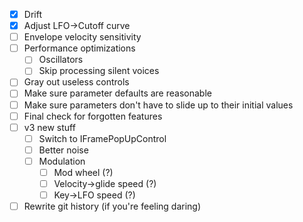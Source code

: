 - [X] Drift
- [X] Adjust LFO->Cutoff curve
- [ ] Envelope velocity sensitivity
- [ ] Performance optimizations
	- [ ] Oscillators
	- [ ] Skip processing silent voices
- [ ] Gray out useless controls
- [ ] Make sure parameter defaults are reasonable
- [ ] Make sure parameters don't have to slide up to their initial values
- [ ] Final check for forgotten features
- [ ] v3 new stuff
	- [ ] Switch to IFramePopUpControl
	- [ ] Better noise
	- [ ] Modulation
		- [ ] Mod wheel (?)
		- [ ] Velocity->glide speed (?)
		- [ ] Key->LFO speed (?)
- [ ] Rewrite git history (if you're feeling daring)
